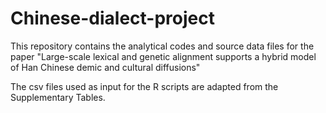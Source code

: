 # Chinese-dialect-project

This repository contains the analytical codes and source data files for the paper "Large-scale lexical and genetic alignment supports a hybrid model of Han Chinese demic and cultural diffusions"

The csv files used as input for the R scripts are adapted from the Supplementary Tables.

